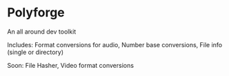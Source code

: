 # Polyforge

An all around dev toolkit

Includes: Format conversions for audio, Number base conversions, File info (single or directory)

Soon: File Hasher, Video format conversions
